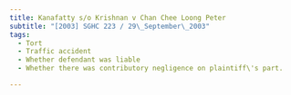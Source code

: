 ```yaml
---
title: Kanafatty s/o Krishnan v Chan Chee Loong Peter 
subtitle: "[2003] SGHC 223 / 29\_September\_2003"
tags:
  - Tort
  - Traffic accident
  - Whether defendant was liable
  - Whether there was contributory negligence on plaintiff\'s part.

---
```


